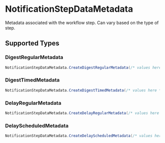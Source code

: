 # NotificationStepDataMetadata

Metadata associated with the workflow step. Can vary based on the type of step.


## Supported Types

### DigestRegularMetadata

```csharp
NotificationStepDataMetadata.CreateDigestRegularMetadata(/* values here */);
```

### DigestTimedMetadata

```csharp
NotificationStepDataMetadata.CreateDigestTimedMetadata(/* values here */);
```

### DelayRegularMetadata

```csharp
NotificationStepDataMetadata.CreateDelayRegularMetadata(/* values here */);
```

### DelayScheduledMetadata

```csharp
NotificationStepDataMetadata.CreateDelayScheduledMetadata(/* values here */);
```
